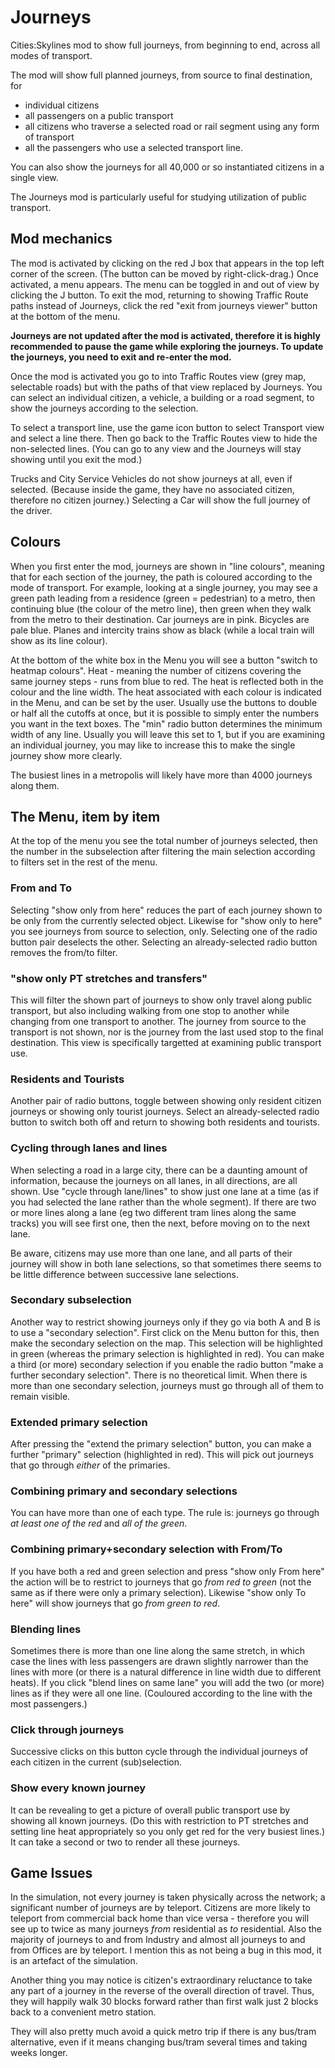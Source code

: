 # Journeys

Cities:Skylines mod to show full journeys, from beginning to end, across all modes of transport.

The mod will show full planned journeys, from source to final destination, for 
- individual citizens
- all passengers on a public transport
- all citizens who traverse a selected road or rail segment using any form of transport
- all the passengers who use a selected transport line.

You can also show the journeys for all 40,000 or so instantiated citizens in a single view.

The Journeys mod is particularly useful for studying utilization of public transport.

## Mod mechanics
The mod is activated by clicking on the red J box that appears in the top left corner of the screen. (The button can
be moved by right-click-drag.) Once activated, a menu appears.  The menu can be toggled in and out of view by clicking
the J button.  To exit the mod, returning to showing Traffic Route paths instead of Journeys, click the red "exit
from journeys viewer" button at the bottom of the menu.

**Journeys are not updated after the mod is activated, therefore it is highly recommended to pause the game while exploring
the journeys. To update the journeys, you need to exit and re-enter the mod.**

Once the mod is activated you go to into Traffic Routes view (grey map, selectable roads) but with the paths of that
view replaced by Journeys.  You can select an individual citizen, a vehicle, a building or a road segment, to show the
journeys according to the selection.

To select a transport line, use the game icon button to select Transport view and select a line there.  Then go back to
the Traffic Routes view to hide the non-selected lines.  (You can go to any view and the Journeys will stay showing until
you exit the mod.)

Trucks and City Service Vehicles do not show journeys at all, even if selected. (Because inside the game, they have no
associated citizen, therefore no citizen journey.)  Selecting a Car will show the full journey of the driver.


## Colours
When you first enter the mod, journeys are shown in "line colours", meaning that for each section of the journey, the path
is coloured according to the mode of transport.  For example, looking at a single journey, you may see a green path leading
from a residence (green = pedestrian) to a metro, then continuing blue (the colour of the metro line), then green when they
walk from the metro to their destination.  Car journeys are in pink.  Bicycles are pale blue. Planes and intercity trains
show as black (while a local train will show as its line colour).

At the bottom of the white box in the Menu you will see a button "switch to heatmap colours".  Heat - meaning the number of
citizens covering the same journey steps - runs from blue to red.  The heat is reflected both in the colour and the line
width.  The heat associated with each colour is indicated in the Menu, and can be set by the user.  Usually use the buttons
to double or half all the cutoffs at once, but it is possible to simply enter the numbers you want in the text boxes.  The
"min" radio button determines the minimum width of any line.  Usually you will leave this set to 1, but if you are
examining an individual journey, you may like to increase this to make the single journey show more clearly.

The busiest lines in a metropolis will likely have more than 4000 journeys along them.

## The Menu, item by item
At the top of the menu you see the total number of journeys selected, then the number in the subselection after filtering
the main selection according to filters set in the rest of the menu.

### From and To
Selecting "show only from here" reduces the part of each journey shown to be only from the currently selected object. Likewise
for "show only to here" you see journeys from source to selection, only.  Selecting one of the radio button pair deselects
the other.  Selecting an already-selected radio button removes the from/to filter.

### "show only PT stretches and transfers"
This will filter the shown part of journeys to show only travel along public transport, but also including walking from one stop to
another while changing from one transport to another.  The journey from source to the transport is not shown, nor is the journey
from the last used stop to the final destination.  This view is specifically targetted at examining public transport use.

### Residents and Tourists
Another pair of radio buttons, toggle between showing only resident citizen journeys or showing only tourist journeys. Select an
already-selected radio button to switch both off and return to showing both residents and tourists.

### Cycling through lanes and lines
When selecting a road in a large city, there can be a daunting amount of information, because the journeys on all lanes, in all
directions, are all shown.  Use "cycle through lane/lines" to show just one lane at a time (as if you had selected the lane
rather than the whole segment).  If there are two or more lines along a lane (eg two different tram lines along the same tracks)
you will see first one, then the next, before moving on to the next lane.

Be aware, citizens may use more than one lane, and all parts of their journey will show in both lane selections, so
that sometimes there seems to be little difference between successive lane selections.

### Secondary subselection
Another way to restrict showing journeys only if they go via both A and B is to use a "secondary selection".  First click on the
Menu button for this, then make the secondary selection on the map.  This selection will be highlighted in green (whereas the primary
selection is highlighted in red).  You can make a third (or more) secondary selection if you enable the radio button "make a
further secondary selection". There is no theoretical limit.  When there is more than one secondary selection, journeys must go
through all of them to remain visible.

### Extended primary selection
After pressing the "extend the primary selection" button, you can make a further "primary" selection (highlighted in red).  This will
pick out journeys that go through *either* of the primaries.

### Combining primary and secondary selections
You can have more than one of each type.  The rule is: journeys go through *at least one of the red* and *all of the green*.

### Combining primary+secondary selection with From/To
If you have both a red and green selection and press "show only From here" the action will be to restrict to journeys that go *from
red to green* (not the same as if there were only a primary selection).  Likewise "show only To here" will show journeys that go
*from green to red*.

### Blending lines
Sometimes there is more than one line along the same stretch, in which case the lines with less passengers are drawn slightly
narrower than the lines with more (or there is a natural difference in line width due to different heats).  If you click "blend lines
on same lane" you will add the two (or more) lines as if they were all one line.  (Couloured according to the line with the
most passengers.)

### Click through journeys
Successive clicks on this button cycle through the individual journeys of each citizen in the current (sub)selection.

### Show every known journey
It can be revealing to get a picture of overall public transport use by showing all known journeys.  (Do this with restriction to PT stretches
and setting line heat appropriately so you only get red for the very busiest lines.) It can take a second or two to render all
these journeys.

## Game Issues
In the simulation, not every journey is taken physically across the network; a significant number of journeys are by teleport. Citizens are
more likely to teleport from commercial back home than vice versa - therefore you will see up to twice as many journeys _from_ residential
as _to_ residential. Also the majority of journeys to and from Industry and almost all journeys to and from Offices are by teleport. I mention
this as not being a bug in this mod, it is an artefact of the simulation.

Another thing you may notice is citizen's extraordinary reluctance to take any part of a journey in the reverse of the overall direction
of travel.  Thus, they will happily walk 30 blocks forward rather than first walk just 2 blocks back to a convenient metro station.

They will also pretty much avoid a quick metro trip if there is any bus/tram alternative, even if it means changing bus/tram several times and
taking weeks longer.



